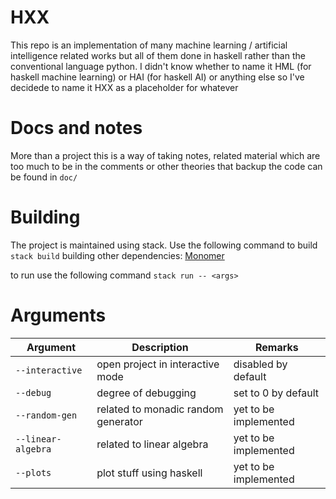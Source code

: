 # HXX
This repo is an implementation of many machine learning / artificial intelligence related works but all of them done in haskell rather than the conventional language python.
I didn't know whether to name it HML (for haskell machine learning) or HAI (for haskell AI) or anything else so I've decidede to name it HXX as a placeholder for whatever 

# Docs and notes
More than a project this is a way of taking notes, related material which are too much to be in the comments or other theories that backup the code can be found in `doc/`


# Building
The project is maintained using stack. Use the following command to build
`stack build`
building other dependencies:
[Monomer](https://github.com/fjvallarino/monomer/blob/main/docs/tutorials/00-setup.md)

to run use the following command
`stack run -- <args>`

# Arguments
| Argument           | Description                         | Remarks               |
|--------------------|-------------------------------------|-----------------------|
| `--interactive`    | open project in interactive mode    | disabled by default   |
| `--debug`          | degree of debugging                 | set to 0 by default   |
| `--random-gen`     | related to monadic random generator | yet to be implemented |
| `--linear-algebra` | related to linear algebra           | yet to be implemented |
| `--plots`          | plot stuff using haskell            | yet to be implemented |

